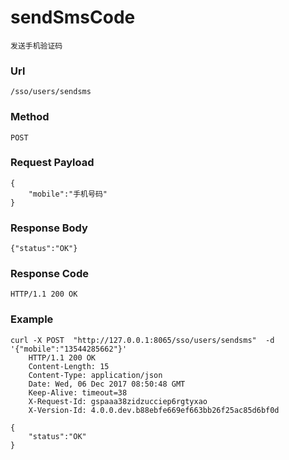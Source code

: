 # sendSmsCode
    发送手机验证码
    
### Url
    /sso/users/sendsms
    
### Method
    POST

### Request Payload
    {
        "mobile":"手机号码"
    }
    
### Response Body
    {"status":"OK"}
    
### Response Code
    HTTP/1.1 200 OK

### Example
    curl -X POST  "http://127.0.0.1:8065/sso/users/sendsms"  -d '{"mobile":"13544285662"}'
        HTTP/1.1 200 OK
        Content-Length: 15
        Content-Type: application/json
        Date: Wed, 06 Dec 2017 08:50:48 GMT
        Keep-Alive: timeout=38
        X-Request-Id: gspaaa38zidzucciep6rgtyxao
        X-Version-Id: 4.0.0.dev.b88ebfe669ef663bb26f25ac85d6bf0d

    {
        "status":"OK"
    }
